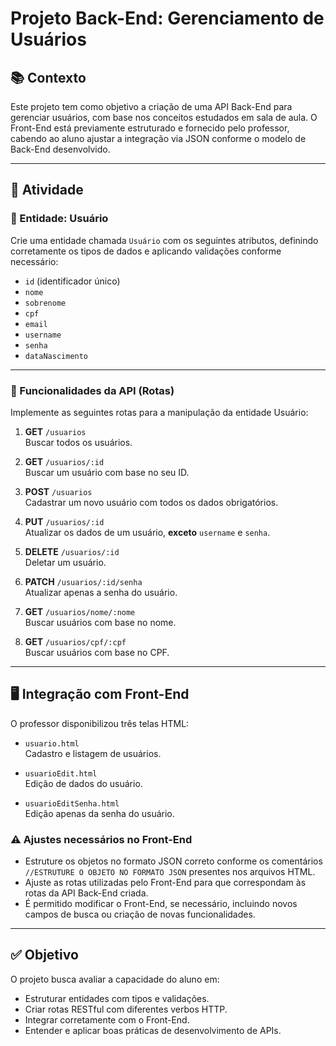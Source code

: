 # Projeto Back-End: Gerenciamento de Usuários

## 📚 Contexto

Este projeto tem como objetivo a criação de uma API Back-End para gerenciar usuários, com base nos conceitos estudados em sala de aula. O Front-End está previamente estruturado e fornecido pelo professor, cabendo ao aluno ajustar a integração via JSON conforme o modelo de Back-End desenvolvido.

---

## 📝 Atividade

### 🔧 Entidade: Usuário

Crie uma entidade chamada `Usuário` com os seguintes atributos, definindo corretamente os tipos de dados e aplicando validações conforme necessário:

- `id` (identificador único)
- `nome`
- `sobrenome`
- `cpf`
- `email`
- `username`
- `senha`
- `dataNascimento`

---

### 🔁 Funcionalidades da API (Rotas)

Implemente as seguintes rotas para a manipulação da entidade Usuário:

1. **GET** `/usuarios`  
   Buscar todos os usuários.

2. **GET** `/usuarios/:id`  
   Buscar um usuário com base no seu ID.

3. **POST** `/usuarios`  
   Cadastrar um novo usuário com todos os dados obrigatórios.

4. **PUT** `/usuarios/:id`  
   Atualizar os dados de um usuário, **exceto** `username` e `senha`.

5. **DELETE** `/usuarios/:id`  
   Deletar um usuário.

6. **PATCH** `/usuarios/:id/senha`  
   Atualizar apenas a senha do usuário.

7. **GET** `/usuarios/nome/:nome`  
   Buscar usuários com base no nome.

8. **GET** `/usuarios/cpf/:cpf`  
   Buscar usuários com base no CPF.

---

## 🖥️ Integração com Front-End

O professor disponibilizou três telas HTML:

- `usuario.html`  
  Cadastro e listagem de usuários.

- `usuarioEdit.html`  
  Edição de dados do usuário.

- `usuarioEditSenha.html`  
  Edição apenas da senha do usuário.

### ⚠️ Ajustes necessários no Front-End

- Estruture os objetos no formato JSON correto conforme os comentários `//ESTRUTURE O OBJETO NO FORMATO JSON` presentes nos arquivos HTML.
- Ajuste as rotas utilizadas pelo Front-End para que correspondam às rotas da API Back-End criada.
- É permitido modificar o Front-End, se necessário, incluindo novos campos de busca ou criação de novas funcionalidades.

---

## ✅ Objetivo

O projeto busca avaliar a capacidade do aluno em:

- Estruturar entidades com tipos e validações.
- Criar rotas RESTful com diferentes verbos HTTP.
- Integrar corretamente com o Front-End.
- Entender e aplicar boas práticas de desenvolvimento de APIs.
